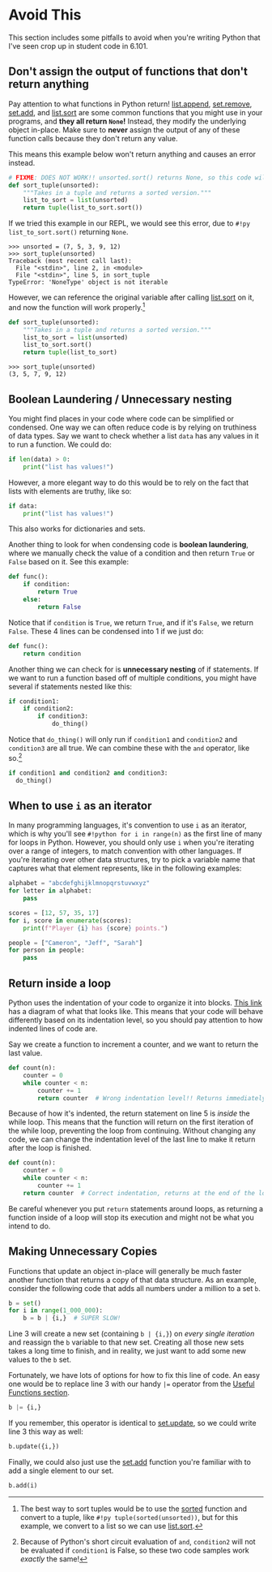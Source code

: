 # Avoid This

This section includes some pitfalls to avoid when you're writing Python that
I've seen crop up in student code in 6.101.

## Don't assign the output of functions that don't return anything

Pay attention to what functions in Python return! [list.append], [set.remove],
[set.add], and [list.sort] are some common functions that you might use in your
programs, and **they all return `None`!** Instead, they modify the underlying
object in-place. Make sure to **never** assign the output of any of these
function calls because they don't return any value.

This means this example below won't return anything and causes an error instead.

```python linenums="1"
# FIXME: DOES NOT WORK!! unsorted.sort() returns None, so this code will fail!
def sort_tuple(unsorted):
    """Takes in a tuple and returns a sorted version."""
    list_to_sort = list(unsorted)
    return tuple(list_to_sort.sort())
```

If we tried this example in our REPL, we would see this error, due to
`#!py list_to_sort.sort()` returning `None`.

```pycon
>>> unsorted = (7, 5, 3, 9, 12)
>>> sort_tuple(unsorted)
Traceback (most recent call last):
  File "<stdin>", line 2, in <module>
  File "<stdin>", line 5, in sort_tuple
TypeError: 'NoneType' object is not iterable
```

However, we can reference the original variable after calling [list.sort] on it,
and now the function will work properly.[^sort]

```python linenums="1"
def sort_tuple(unsorted):
    """Takes in a tuple and returns a sorted version."""
    list_to_sort = list(unsorted)
    list_to_sort.sort()
    return tuple(list_to_sort)
```

```pycon
>>> sort_tuple(unsorted)
(3, 5, 7, 9, 12)
```

[^sort]:
    The best way to sort tuples would be to use the [sorted] function and
    convert to a tuple, like `#!py tuple(sorted(unsorted))`, but for this
    example, we convert to a list so we can use [list.sort].

[list.append]:
  https://docs.python.org/3/library/stdtypes.html#mutable-sequence-types
[list.sort]: https://docs.python.org/3/library/stdtypes.html#list.sort
[set.add]: https://docs.python.org/3/library/stdtypes.html#frozenset.add
[set.remove]: https://docs.python.org/3/library/stdtypes.html#frozenset.remove
[sorted]: https://docs.python.org/3/library/functions.html#sorted

## Boolean Laundering / Unnecessary nesting

You might find places in your code where code can be simplified or condensed.
One way we can often reduce code is by relying on truthiness of data types. Say
we want to check whether a list `data` has any values in it to run a function.
We could do:

```python
if len(data) > 0:
    print("list has values!")
```

However, a more elegant way to do this would be to rely on the fact that lists
with elements are truthy, like so:

```python
if data:
    print("list has values!")
```

This also works for dictionaries and sets.

Another thing to look for when condensing code is **boolean laundering**, where
we manually check the value of a condition and then return `True` or `False`
based on it. See this example:

```python
def func():
    if condition:
        return True
    else:
        return False
```

Notice that if `condition` is `True`, we return `True`, and if it's `False`, we
return `False`. These 4 lines can be condensed into 1 if we just do:

```python
def func():
    return condition
```

Another thing we can check for is **unnecessary nesting** of if statements. If
we want to run a function based off of multiple conditions, you might have
several if statements nested like this:

```python
if condition1:
    if condition2:
        if condition3:
            do_thing()
```

Notice that `do_thing()` will only run if `condition1` and `condition2` and
`condition3` are all true. We can combine these with the `and` operator, like
so.[^sce]

```python
if condition1 and condition2 and condition3:
  do_thing()
```

[^sce]:
    Because of Python's short circuit evaluation of `and`, `condition2` will not
    be evaluated if `condition1` is False, so these two code samples work
    _exactly_ the same!

## When to use `i` as an iterator

In many programming languages, it's convention to use `i` as an iterator, which
is why you'll see `#!python for i in range(n)` as the first line of many for
loops in Python. However, you should only use `i` when you're iterating over a
range of integers, to match convention with other languages. If you're iterating
over other data structures, try to pick a variable name that captures what that
element represents, like in the following examples:

```python
alphabet = "abcdefghijklmnopqrstuvwxyz"
for letter in alphabet:
    pass

scores = [12, 57, 35, 17]
for i, score in enumerate(scores):
    print(f"Player {i} has {score} points.")

people = ["Cameron", "Jeff", "Sarah"]
for person in people:
    pass
```

## Return inside a loop

Python uses the indentation of your code to organize it into blocks. [This
link][indentation] has a diagram of what that looks like. This means that your
code will behave differently based on its indentation level, so you should pay
attention to how indented lines of code are.

Say we create a function to increment a counter, and we want to return the last
value.

```python linenums="1"
def count(n):
    counter = 0
    while counter < n:
        counter += 1
        return counter  # Wrong indentation level!! Returns immediately.
```

Because of how it's indented, the return statement on line 5 is _inside_ the
while loop. This means that the function will return on the first iteration of
the while loop, preventing the loop from continuing. Without changing any code,
we can change the indentation level of the last line to make it return after the
loop is finished.

```python linenums="1"
def count(n):
    counter = 0
    while counter < n:
        counter += 1
    return counter  # Correct indentation, returns at the end of the loop.
```

Be careful whenever you put `return` statements around loops, as returning a
function inside of a loop will stop its execution and might not be what you
intend to do.

[indentation]: https://www.geeksforgeeks.org/indentation-in-python/

## Making Unnecessary Copies

Functions that update an object in-place will generally be much faster another
function that returns a copy of that data structure. As an example, consider the
following code that adds all numbers under a million to a set `b`.

```python linenums="1" hl_lines="3"
b = set()
for i in range(1_000_000):
    b = b | {i,}  # SUPER SLOW!
```

Line 3 will create a new set (containing `b | {i,}`) on _every single iteration_
and reassign the `b` variable to that new set. Creating all those new sets takes
a long time to finish, and in reality, we just want to add some new values to
the `b` set.

Fortunately, we have lots of options for how to fix this line of code. An easy
one would be to replace line 3 with our handy `|=` operator from the
[Useful Functions section](02_functions.md#the-operator-dictupdate-and-setupdate).

```python
b |= {i,}
```

If you remember, this operator is identical to [set.update], so we could write
line 3 this way as well:

```python
b.update({i,})
```

Finally, we could also just use the [set.add] function you're familiar with to
add a single element to our set.

```python
b.add(i)
```

[set.update]: https://docs.python.org/3/library/stdtypes.html#frozenset.update
[set.add]: https://docs.python.org/3/library/stdtypes.html#frozenset.add
